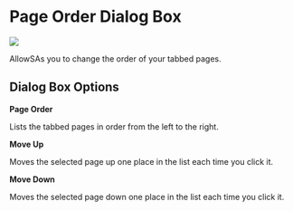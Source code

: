 
# Page Order Dialog Box


![](../images/pgorderd_ZA01201641.gif)



AllowSAs you to change the order of your tabbed pages.

## Dialog Box Options

 **Page Order**

Lists the tabbed pages in order from the left to the right.

 **Move Up**

Moves the selected page up one place in the list each time you click it.

 **Move Down**

Moves the selected page down one place in the list each time you click it.

